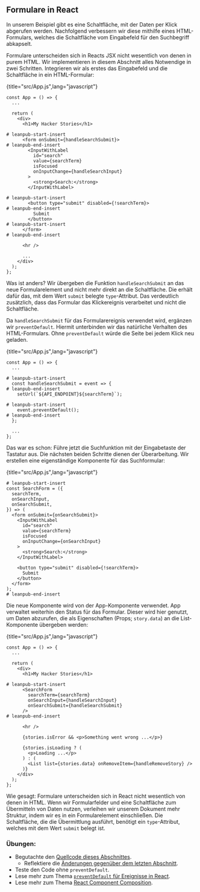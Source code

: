 ## Formulare in React

In unserem Beispiel gibt es eine Schaltfläche, mit der Daten per Klick abgerufen werden. Nachfolgend verbessern wir diese mithilfe eines HTML-Formulars, welches die Schaltfläche vom Eingabefeld für den Suchbegriff abkapselt.

Formulare unterscheiden sich in Reacts JSX nicht wesentlich von denen in purem HTML. Wir implementieren in diesem Abschnitt alles Notwendige in zwei Schritten. Integrieren wir als erstes das Eingabefeld und die Schaltfläche in ein HTML-Formular:

{title="src/App.js",lang="javascript"}
~~~~~~~
const App = () => {
  ...

  return (
    <div>
      <h1>My Hacker Stories</h1>

# leanpub-start-insert
      <form onSubmit={handleSearchSubmit}>
# leanpub-end-insert
        <InputWithLabel
          id="search"
          value={searchTerm}
          isFocused
          onInputChange={handleSearchInput}
        >
          <strong>Search:</strong>
        </InputWithLabel>

# leanpub-start-insert
        <button type="submit" disabled={!searchTerm}>
# leanpub-end-insert
          Submit
        </button>
# leanpub-start-insert
      </form>
# leanpub-end-insert

      <hr />

      ...
    </div>
  );
};
~~~~~~~

Was ist anders? Wir übergeben die Funktion `handleSearchSubmit` an das neue Formularelement und nicht mehr direkt an die Schaltfläche. Die erhält dafür das, mit dem Wert `submit` belegte `type`-Attribut. Das verdeutlich zusätzlich, dass das Formular das Klickereignis verarbeitet und nicht die Schaltfläche.

Da `handleSearchSubmit` für das Formularereignis verwendet wird, ergänzen wir `preventDefault`. Hiermit unterbinden wir das natürliche Verhalten des HTML-Formulars. Ohne `preventDefault` würde die Seite bei jedem Klick neu geladen.

{title="src/App.js",lang="javascript"}
~~~~~~~
const App = () => {
  ...

# leanpub-start-insert
  const handleSearchSubmit = event => {
# leanpub-end-insert
    setUrl(`${API_ENDPOINT}${searchTerm}`);

# leanpub-start-insert
    event.preventDefault();
# leanpub-end-insert
  };

  ...
};
~~~~~~~

Das war es schon: Führe jetzt die Suchfunktion mit der Eingabetaste der Tastatur aus. Die nächsten beiden Schritte dienen der Überarbeitung. Wir erstellen eine eigenständige Komponente für das Suchformular:

{title="src/App.js",lang="javascript"}
~~~~~~~
# leanpub-start-insert
const SearchForm = ({
  searchTerm,
  onSearchInput,
  onSearchSubmit,
}) => (
  <form onSubmit={onSearchSubmit}>
    <InputWithLabel
      id="search"
      value={searchTerm}
      isFocused
      onInputChange={onSearchInput}
    >
      <strong>Search:</strong>
    </InputWithLabel>

    <button type="submit" disabled={!searchTerm}>
      Submit
    </button>
  </form>
);
# leanpub-end-insert
~~~~~~~

Die neue Komponente wird von der App-Komponente verwendet. App verwaltet weiterhin den Status für das Formular. Dieser wird hier genutzt, um Daten abzurufen, die als Eigenschaften (Props; `story.data`) an die List-Komponente übergeben werden:

{title="src/App.js",lang="javascript"}
~~~~~~~
const App = () => {
  ...

  return (
    <div>
      <h1>My Hacker Stories</h1>

# leanpub-start-insert
      <SearchForm
        searchTerm={searchTerm}
        onSearchInput={handleSearchInput}
        onSearchSubmit={handleSearchSubmit}
      />
# leanpub-end-insert

      <hr />

      {stories.isError && <p>Something went wrong ...</p>}

      {stories.isLoading ? (
        <p>Loading ...</p>
      ) : (
        <List list={stories.data} onRemoveItem={handleRemoveStory} />
      )}
    </div>
  );
};
~~~~~~~

Wie gesagt: Formulare unterscheiden sich in React nicht wesentlich von denen in HTML. Wenn wir Formularfelder und eine Schaltfläche zum Übermitteln von Daten nutzen, verleihen wir unserem Dokument mehr Struktur, indem wir es in ein Formularelement einschließen. Die Schaltfläche, die die Übermittlung ausführt, benötigt ein `type`-Attribut, welches mit dem Wert `submit` belegt ist.

### Übungen:

* Begutachte den [Quellcode dieses Abschnittes](https://codesandbox.io/s/github/the-road-to-learn-react/hacker-stories/tree/hs/Forms-in-React).
  * Reflektiere die [Änderungen gegenüber dem letzten Abschnitt](https://github.com/the-road-to-learn-react/hacker-stories/compare/hs/Async-Await-in-React...hs/Forms-in-React?expand=1).
* Teste den Code ohne `preventDefault`.
* Lese mehr zum Thema [`preventDefault` für Ereignisse in React](https://www.robinwieruch.de/react-preventdefault).
* Lese mehr zum Thema [React Component Composition](https://www.robinwieruch.de/react-component-composition).
